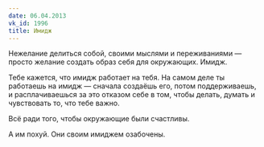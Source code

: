 ```yaml
---
date: 06.04.2013
vk_id: 1996
title: Имидж
---
```


Нежелание делиться собой, своими мыслями и переживаниями — просто желание создать образ себя для окружающих. Имидж.

Тебе кажется, что имидж работает на тебя. На самом деле ты работаешь на имидж — сначала создаёшь его, потом поддерживаешь, и расплачиваешься за это отказом себе в том, чтобы делать, думать и чувствовать то, что тебе важно.

Всё ради того, чтобы окружающие были счастливы.

А им похуй. Они своим имиджем озабочены.
